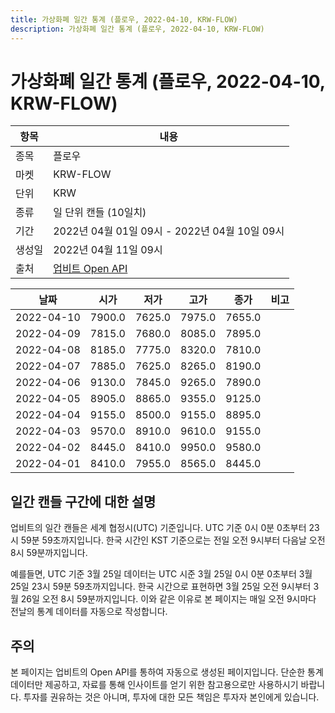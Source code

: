 ```yaml
---
title: 가상화폐 일간 통계 (플로우, 2022-04-10, KRW-FLOW)
description: 가상화폐 일간 통계 (플로우, 2022-04-10, KRW-FLOW)
---
```



가상화폐 일간 통계 (플로우, 2022-04-10, KRW-FLOW)
===

|항목|내용|
|--|--|
|종목|플로우|
|마켓|KRW-FLOW|
|단위|KRW|
|종류|일 단위 캔들 (10일치)|
|기간|2022년 04월 01일 09시 - 2022년 04월 10일 09시|
|생성일|2022년 04월 11일 09시|
|출처|[업비트 Open API](https://docs.upbit.com)|


|날짜|시가|저가|고가|종가|비고|
|--|--|--|--|--|--|
|2022-04-10|7900.0|7625.0|7975.0|7655.0|    |
|2022-04-09|7815.0|7680.0|8085.0|7895.0|    |
|2022-04-08|8185.0|7775.0|8320.0|7810.0|    |
|2022-04-07|7885.0|7625.0|8265.0|8190.0|    |
|2022-04-06|9130.0|7845.0|9265.0|7890.0|    |
|2022-04-05|8905.0|8865.0|9355.0|9125.0|    |
|2022-04-04|9155.0|8500.0|9155.0|8895.0|    |
|2022-04-03|9570.0|8910.0|9610.0|9155.0|    |
|2022-04-02|8445.0|8410.0|9950.0|9580.0|    |
|2022-04-01|8410.0|7955.0|8565.0|8445.0|    |


일간 캔들 구간에 대한 설명
---


업비트의 일간 캔들은 세계 협정시(UTC) 기준입니다. 
UTC 기준 0시 0분 0초부터 23시 59분 59초까지입니다. 
한국 시간인 KST 기준으로는 전일 오전 9시부터 다음날 오전 8시 59분까지입니다. 


예를들면, UTC 기준 3월 25일 데이터는 UTC 시준 3월 25일 0시 0분 0초부터 3월 25일 23시 59분 59초까지입니다. 
한국 시간으로 표현하면 3월 25일 오전 9시부터 3월 26일 오전 8시 59분까지입니다. 
이와 같은 이유로 본 페이지는 매일 오전 9시마다 전날의 통계 데이터를 자동으로 작성합니다. 


주의
---


본 페이지는 업비트의 Open API를 통하여 자동으로 생성된 페이지입니다. 
단순한 통계 데이터만 제공하고, 자료를 통해 인사이트를 얻기 위한 참고용으로만 사용하시기 바랍니다. 
투자를 권유하는 것은 아니며, 투자에 대한 모든 책임은 투자자 본인에게 있습니다. 
